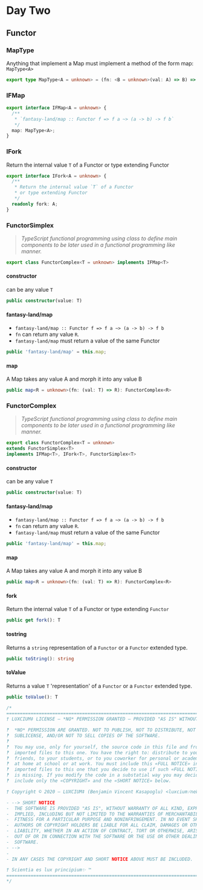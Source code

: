 # Day Two



## Functor

### MapType

Anything that implement a Map must implement a method of the form map: `MapType<A>`

```typescript
export type MapType<A = unknown> = (fn: <B = unknown>(val: A) => B) => IFMap;
```



### IFMap

```typescript
export interface IFMap<A = unknown> {
  /**
   * `fantasy-land/map :: Functor f => f a ~> (a -> b) -> f b`
   */
  map: MapType<A>;
}
```


### IFork

Return the internal value `T` of a Functor or type extending Functor

```typescript
export interface IFork<A = unknown> {
  /**
   * Return the internal value `T` of a Functor
   * or type extending Functor
   */
  readonly fork: A;
}
```


### FunctorSimplex

>*TypeScript functional programming using class to define main components to be later used in a functional programming like manner.*

```typescript
export class FunctorComplex<T = unknown> implements IFMap<T>
```

#### constructor

can be any value `T`

```typescript
public constructor(value: T)
```

#### fantasy-land/map

  + `fantasy-land/map :: Functor f => f a ~> (a -> b) -> f b`
  + `fn` can return any value `R`.
  + `fantasy-land/map` must return a value of the same Functor

```typescript
public 'fantasy-land/map' = this.map;
```

#### map

A Map takes any value A and morph it into any value B

```typescript
public map<R = unknown>(fn: (val: T) => R): FunctorComplex<R>
```

### FunctorComplex

>*TypeScript functional programming using class to define main components to be later used in a functional programming like manner.*

```typescript
export class FunctorComplex<T = unknown>
extends FunctorSimplex<T>
implements IFMap<T>, IFork<T>, FunctorSimplex<T>
```

#### constructor

can be any value `T`

```typescript
public constructor(value: T)
```

#### fantasy-land/map

  + `fantasy-land/map :: Functor f => f a ~> (a -> b) -> f b`
  + `fn` can return any value `R`.
  + `fantasy-land/map` must return a value of the same Functor

```typescript
public 'fantasy-land/map' = this.map;
```

#### map

A Map takes any value A and morph it into any value B

```typescript
public map<R = unknown>(fn: (val: T) => R): FunctorComplex<R>
```

####  fork

Return the internal value `T` of a Functor or type extending `Functor`

```typescript
public get fork(): T
```

#### tostring

Returns a `string` representation of a `Functor` or a `Functor` extended type.

```typescript
public toString(): string
```

#### toValue

Returns a value `T` 'representation' of a `Functor` or a `Functor` extended type.

```typescript
public toValue(): T
```

```typescript
/*
================================================================================≈
† LUXCIUM‡ LICENSE — *NO* PERMISSION GRANTED — PROVIDED "AS IS" WITHOUT WARRANTY

‽  *NO* PERMISSION ARE GRANTED. NOT TO PUBLISH, NOT TO DISTRIBUTE, NOT TO
‽  SUBLICENSE, AND/OR NOT TO SELL COPIES OF THE SOFTWARE.
‽
‽  You may use, only for yourself, the source code in this file and from
‽  imported files to this one. You have the right to: distribute to your
‽  friends, to your students, or to you coworker for personal or academic use
‽  at home at school or at work. You must include this «FULL NOTICE» in each
‽  imported files to this one that you decide to use if such «FULL NOTICE»
‽  is missing. If you modify the code in a substatial way you may decide to
‽  include only the «COPYRIGHT» and the «SHORT NOTICE» below.

† Copyright © 2020 — LUXCIUM‡ (Benjamin Vincent Kasapoglu) <luxcium⸓neb401.com>

- --> SHORT NOTICE
-  THE SOFTWARE IS PROVIDED "AS IS", WITHOUT WARRANTY OF ALL KIND, EXPRESS OR
-  IMPLIED, INCLUDING BUT NOT LIMITED TO THE WARRANTIES OF MERCHANTABILITY,
-  FITNESS FOR A PARTICULAR PURPOSE AND NONINFRINGEMENT. IN NO EVENT SHALL THE
-  AUTHORS OR COPYRIGHT HOLDERS BE LIABLE FOR ALL CLAIM, DAMAGES OR OTHER
-  LIABILITY, WHETHER IN AN ACTION OF CONTRACT, TORT OR OTHERWISE, ARISING FROM,
-  OUT OF OR IN CONNECTION WITH THE SOFTWARE OR THE USE OR OTHER DEALINGS IN THE
-  SOFTWARE.
- -->
-
- IN ANY CASES THE COPYRIGHT AND SHORT NOTICE ABOVE MUST BE INCLUDED.

† Scientia es lux principium✨ ™
================================================================================≈
*/
```
